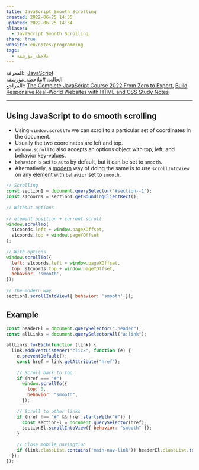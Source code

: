 ```yaml
---  
title: JavaScript Smooth Scrolling  
created: 2022-06-25 14:35  
updated: 2022-06-25 14:54  
aliases:  
  - JavaScript Smooth Scrolling  
share: true  
website: en/notes/programming  
tags:  
  - ملاحظة_مؤرشفة  
---  
```

  
  
المعرفة:: [JavaScript](JavaScript)  
الحالة:: #ملاحظة_مؤرشفة  
المراجع:: [The Complete JavaScript Course 2022 From Zero to Expert](The%20Complete%20JavaScript%20Course%202022%20From%20Zero%20to%20Expert), [Build Responsive Real-World Websites with HTML and CSS Study Notes](Build%20Responsive%20Real-World%20Websites%20with%20HTML%20and%20CSS%20Study%20Notes)  
  
---  
  
## Using JavaScript to do smooth scrolling  
  
- Using `window.scrollTo` we can scroll to a particular set of coordinates in the document.  
- Usually the two coordinates are left and top.  
- `window.scrollTo` also accepts an options object with top, left, and behavior key-values.  
- `behavior` is set to `auto` by default, but it can be set to `smooth`.  
- Alternatively, a [modern](https://caniuse.com/scrollintoview) way of doing the same is to use `scrollIntoView` on any element with `behavior` set to `smooth`.  
  
```js  
// Scrolling  
const section1 = document.querySelector('#section--1');  
const s1coords = section1.getBoundingClientRect();  
  
// Without options  
  
// element position + current scroll  
window.scrollTo(  
  s1coords.left + window.pageXOffset,  
  s1coords.top + window.pageYOffset  
);  
  
// With options  
window.scrollTo({  
  left: s1coords.left + window.pageXOffset,  
  top: s1coords.top + window.pageYOffset,  
  behavior: 'smooth',  
});  
  
// The modern way  
section1.scrollIntoView({ behavior: 'smooth' });  
```  
  
## Example  
  
```js  
const headerEl = document.querySelector(".header");  
const allLinks = document.querySelectorAll("a:link");  
  
allLinks.forEach(function (link) {  
  link.addEventListener("click", function (e) {  
    e.preventDefault();  
    const href = link.getAttribute("href");  
  
    // Scroll back to top  
    if (href === "#")  
      window.scrollTo({  
        top: 0,  
        behavior: "smooth",  
      });  
  
    // Scroll to other links  
    if (href !== "#" && href.startsWith("#")) {  
      const sectionEl = document.querySelector(href);  
      sectionEl.scrollIntoView({ behavior: "smooth" });  
    }  
  
    // Close mobile naviagtion  
    if (link.classList.contains("main-nav-link")) headerEl.classList.toggle("nav-open");  
  });  
});  
```  
